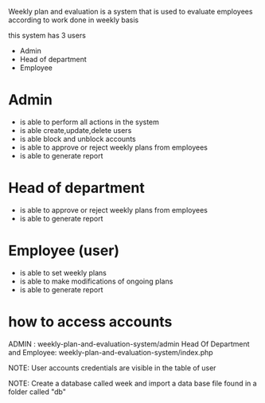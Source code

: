 Weekly plan and evaluation is a system that is used to evaluate employees according to work done in weekly basis

this system has 3 users

- Admin
- Head of department
- Employee

<h1>Admin</h1>

- is able to perform all actions in the system
- is able create,update,delete users
- is able block and unblock accounts
- is able to approve or reject weekly plans from employees
- is able to generate report


<h1>Head of department</h1>

- is able to approve or reject weekly plans from employees
- is able to generate report


<h1>Employee (user)</h1>

- is able to set weekly plans
- is able to make modifications of ongoing plans
- is able to generate report

<h1>how to access accounts</h1>

ADMIN : weekly-plan-and-evaluation-system/admin
Head Of Department and Employee: weekly-plan-and-evaluation-system/index.php

NOTE: User accounts credentials are visible in the table of user 

NOTE: Create a database called week and import a data base file found in a folder called "db"
